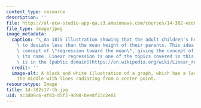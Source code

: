 ```yaml
---
content_type: resource
description: ''
file: https://ol-ocw-studio-app-qa.s3.amazonaws.com/courses/14-382-econometrics-spring-2017/ac3d09c64fd3d5f29d98bee8f23c2e01_14-382s17-th.jpg
file_type: image/jpeg
image_metadata:
  caption: "\_An 1875 illustration showing that the adult children's heights tended\
    \ to deviate less than the mean height of their parents. This idea suggested the\
    \ concept of \"regression toward the mean\", giving the concept of regression\
    \ its name. Linear regression is one of the topics covered in this course. (Image\
    \ is in the [public domain](https://en.wikipedia.org/wiki/Linear_regression#/media/File:Galton%27s_correlation_diagram_1875.jpg).)"
  credit: ''
  image-alt: A black and white illustration of a graph, which has a large circle in
    the middle with lines radiating from a center point.
resourcetype: Image
title: 14-382s17-th.jpg
uid: ac3d09c6-4fd3-d5f2-9d98-bee8f23c2e01
---
```


